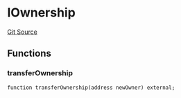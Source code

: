 # IOwnership
[Git Source](https://github.com/NiftyApes/sellerFinancing/blob/c32bcc4ddea85d7a717bf9d657523b95f48a4510/src/interfaces/Ownership.sol)


## Functions
### transferOwnership


```solidity
function transferOwnership(address newOwner) external;
```

